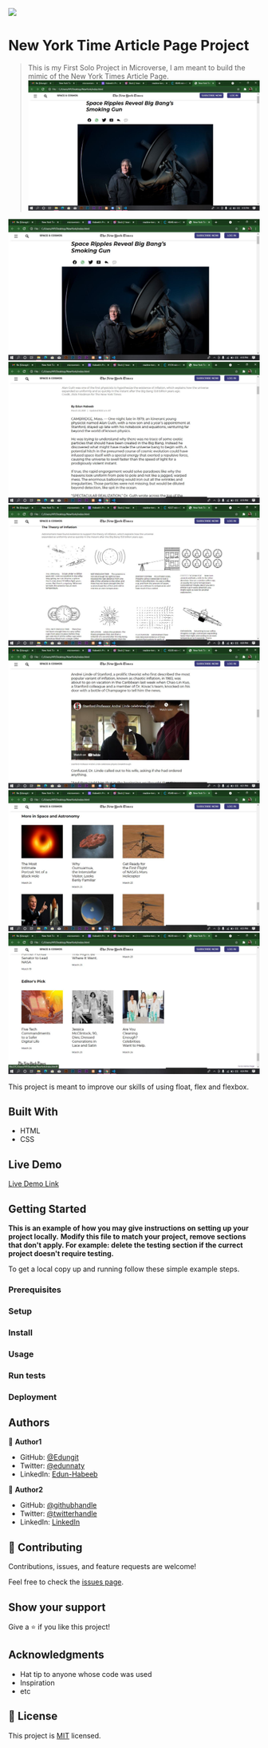 ![](https://img.shields.io/badge/Microverse-blueviolet)

# New York Time Article Page Project

> This is my First Solo Project in Microverse, I am meant to build the mimic of the New York Times Article Page.
![screenshot](img/screen1.jpg)
<img src="img/screen1.jpg">
<img src="img/screen2.jpg">
<img src="img/screen3.jpg">
<img src="img/screen4.jpg">
<img src="img/screen7.jpg">
<img src="img/screen8.jpg">


This project is meant to improve our skills of using float, flex and flexbox.

## Built With

- HTML
- CSS


## Live Demo

[Live Demo Link](https://livedemo.com)


## Getting Started

**This is an example of how you may give instructions on setting up your project locally.**
**Modify this file to match your project, remove sections that don't apply. For example: delete the testing section if the currect project doesn't require testing.**


To get a local copy up and running follow these simple example steps.

### Prerequisites

### Setup

### Install

### Usage

### Run tests

### Deployment



## Authors

👤 **Author1**

- GitHub: [@Edungit](https://github.com/Edungit)
- Twitter: [@edunnaty](https://twitter.com/edunnaty)
- LinkedIn: [Edun-Habeeb](https://www.linkedin.com/in/edun-habeeb-635680131/)

👤 **Author2**

- GitHub: [@githubhandle](https://github.com/githubhandle)
- Twitter: [@twitterhandle](https://twitter.com/twitterhandle)
- LinkedIn: [LinkedIn](https://linkedin.com/in/linkedinhandle)

## 🤝 Contributing

Contributions, issues, and feature requests are welcome!

Feel free to check the [issues page](../../issues/).

## Show your support

Give a ⭐️ if you like this project!

## Acknowledgments

- Hat tip to anyone whose code was used
- Inspiration
- etc

## 📝 License

This project is [MIT](./MIT.md) licensed.